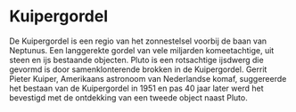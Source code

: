 # Kuipergordel

De Kuipergordel is een regio van het zonnestelsel voorbij de baan van Neptunus.
Een langgerekte gordel van vele miljarden komeetachtige, uit steen en ijs
bestaande objecten. Pluto is een rotsachtige ijsdwerg die gevormd is door
samenklonterende brokken in de Kuipergordel. Gerrit Pieter Kuiper, Amerikaans
astronoom van Nederlandse komaf, suggereerde het bestaan van de Kuipergordel in
1951 en pas 40 jaar later werd het bevestigd met de ontdekking van een tweede
object naast Pluto.
